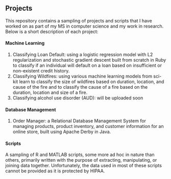 ## Projects
This repository contains a sampling of projects and scripts that I have worked on as part of my MS in computer science and my work in research. Below is a short description of each project:

#### Machine Learning
  1. Classifying Loan Default: using a logistic regression model with L2 regularization and stochastic gradient descent built from scratch in Ruby to classify if an individual will default on a loan based on insufficient or non-existent credit history.
  2. Classifying Wildfires: using various machine learning models from sci-kit learn to classify the size of wildfires based on duration, location, and cause of the fire and to classify the cause of a fire based on the duration, location and size of a fire. 
  3. Classifying alcohol use disorder (AUD): will be uploaded soon

#### Database Management
  1. Order Manager: a Relational Database Management System for managing products, product inventory, and customer information for an online store, built using Apache Derby in Java.
  
#### Scripts
  A sampling of R and MATLAB scripts, some more ad hoc in nature than others, primarily written with the purpose of extracting, manipulating, or joining data together. Unfortunately, the data used in most of these scripts cannot be provided as it is protected by HIPAA.
